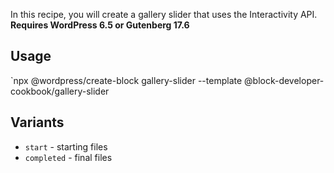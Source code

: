 In this recipe, you will create a gallery slider that uses the Interactivity API. **Requires WordPress 6.5 or Gutenberg 17.6**

## Usage

`npx @wordpress/create-block gallery-slider --template @block-developer-cookbook/gallery-slider

## Variants

-   `start` - starting files
-   `completed` - final files
